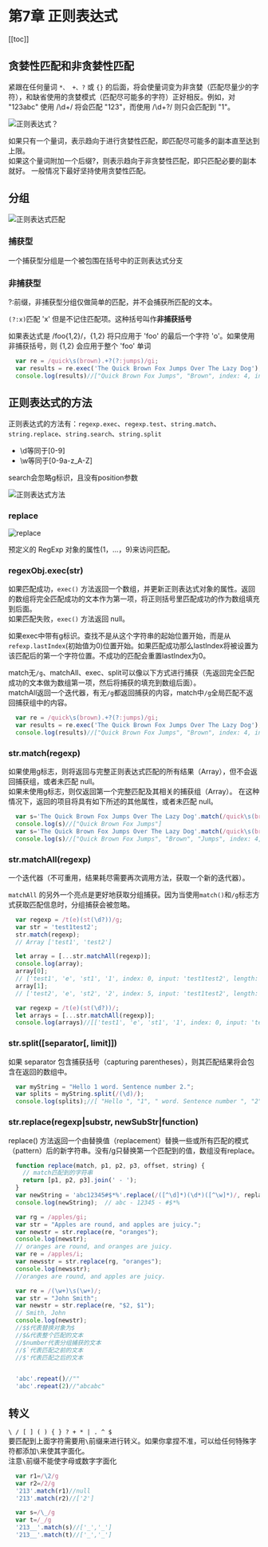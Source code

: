 # 第7章 正则表达式

[[toc]]

## 贪婪性匹配和非贪婪性匹配
紧跟在任何量词 `*、 +、?` 或 `{}` 的后面，将会使量词变为非贪婪（匹配尽量少的字符），和缺省使用的贪婪模式（匹配尽可能多的字符）正好相反。例如，对 "123abc" 使用 /\d+/ 将会匹配 "123"，而使用 /\d+?/ 则只会匹配到 "1"。

![正则表达式？](/images/Javascript语言精粹/正则表达式？.png)

如果只有一个量词，表示趋向于进行贪婪性匹配，即匹配尽可能多的副本直至达到上限。  
如果这个量词附加一个后缀?，则表示趋向于非贪婪性匹配，即只匹配必要的副本就好。 
一般情况下最好坚持使用贪婪性匹配。

## 分组
![正则表达式匹配](/images/Javascript语言精粹/正则表达式匹配.png)

### 捕获型   
一个捕获型分组是一个被包围在括号中的正则表达式分支

### 非捕获型   
?:前缀，非捕获型分组仅做简单的匹配，并不会捕获所匹配的文本。

`(?:x)`匹配 'x' 但是不记住匹配项。这种括号叫作**非捕获括号**

如果表达式是 /foo{1,2}/，{1,2} 将只应用于 'foo' 的最后一个字符 'o'。如果使用非捕获括号，则 {1,2} 会应用于整个 'foo' 单词

```js
  var re = /quick\s(brown).+?(?:jumps)/gi;
  var results = re.exec('The Quick Brown Fox Jumps Over The Lazy Dog');
  console.log(results)//["Quick Brown Fox Jumps", "Brown", index: 4, input: "The Quick Brown Fox Jumps Over The Lazy Dog", groups: undefined]
```

## 正则表达式的方法
正则表达式的方法有：`regexp.exec`、`regexp.test`、`string.match`、`string.replace`、`string.search`、`string.split` 

- \d等同于[0-9]
- \w等同于[0-9a-z_A-Z]

search会忽略g标识，且没有position参数

![正则表达式方法](/images/Javascript语言精粹/正则表达式方法.png)

### replace
![replace](/images/Javascript语言精粹/replace.png)

预定义的 RegExp 对象的属性($1，... ，$9)来访问匹配。

### regexObj.exec(str)
如果匹配成功，`exec()` 方法返回一个数组，并更新正则表达式对象的属性。返回的数组将完全匹配成功的文本作为第一项，将正则括号里匹配成功的作为数组填充到后面。   
如果匹配失败，`exec()` 方法返回 null。

如果exec中带有g标识。查找不是从这个字符串的起始位置开始，而是从`refexp.lastIndex`(初始值为0)位置开始。如果匹配成功那么lastIndex将被设置为该匹配后的第一个字符位置。不成功的匹配会重置lastIndex为0。

match无`/g`、matchAll、exec、split可以像以下方式进行捕获（先返回完全匹配成功的文本做为数组第一项，然后将捕获的填充到数组后面）。    
matchAll返回一个迭代器，有无`/g`都返回捕获的内容，match中`/g`全局匹配不返回捕获组中的内容。
```js
  var re = /quick\s(brown).+?(?:jumps)/gi;
  var results = re.exec('The Quick Brown Fox Jumps Over The Lazy Dog');
  console.log(results)//["Quick Brown Fox Jumps", "Brown", index: 4, input: "The Quick Brown Fox Jumps Over The Lazy Dog", groups: undefined]
```

### str.match(regexp)
如果使用g标志，则将返回与完整正则表达式匹配的所有结果（Array），但不会返回捕获组，或者未匹配 null。   
如果未使用g标志，则仅返回第一个完整匹配及其相关的捕获组（Array）。 在这种情况下，返回的项目将具有如下所述的其他属性，或者未匹配 null。

```js
  var s='The Quick Brown Fox Jumps Over The Lazy Dog'.match(/quick\s(brown).+?(jumps)/ig);
  console.log(s)//["Quick Brown Fox Jumps"]
  var s='The Quick Brown Fox Jumps Over The Lazy Dog'.match(/quick\s(brown).+?(jumps)/i);
  console.log(s)//["Quick Brown Fox Jumps", "Brown", "Jumps", index: 4, input: "The Quick Brown Fox Jumps Over The Lazy Dog", groups: undefined]
```

### str.matchAll(regexp)
一个迭代器（不可重用，结果耗尽需要再次调用方法，获取一个新的迭代器）。

`matchAll` 的另外一个亮点是更好地获取分组捕获。因为当使用`match()`和`/g`标志方式获取匹配信息时，分组捕获会被忽略。
```js
  var regexp = /t(e)(st(\d?))/g;
  var str = 'test1test2';
  str.match(regexp);
  // Array ['test1', 'test2']

  let array = [...str.matchAll(regexp)];
  console.log(array);
  array[0];
  // ['test1', 'e', 'st1', '1', index: 0, input: 'test1test2', length: 4]
  array[1];
  // ['test2', 'e', 'st2', '2', index: 5, input: 'test1test2', length: 4]

  var regexp = /t(e)(st(\d?))/;
  let arrays = [...str.matchAll(regexp)];
  console.log(arrays)//[['test1', 'e', 'st1', '1', index: 0, input: 'test1test2', length: 4]]
```

### str.split([separator[, limit]])
如果 separator 包含捕获括号（capturing parentheses），则其匹配结果将会包含在返回的数组中。
```js
  var myString = "Hello 1 word. Sentence number 2.";
  var splits = myString.split(/(\d)/);
  console.log(splits);//[ "Hello ", "1", " word. Sentence number ", "2", "." ]
```

### str.replace(regexp|substr, newSubStr|function)
replace() 方法返回一个由替换值（replacement）替换一些或所有匹配的模式（pattern）后的新字符串。没有/g只替换第一个匹配到的值，数组没有replace。
```js
  function replace(match, p1, p2, p3, offset, string) {
    // match匹配到的字符串
    return [p1, p2, p3].join(' - ');
  }
  var newString = 'abc12345#$*%'.replace(/([^\d]*)(\d*)([^\w]*)/, replacer);
  console.log(newString);  // abc - 12345 - #$*%

  var rg = /apples/gi;
  var str = "Apples are round, and apples are juicy.";
  var newstr = str.replace(re, "oranges");
  console.log(newstr);
  // oranges are round, and oranges are juicy.
  var re = /apples/i;
  var newsstr = str.replace(rg, "oranges");
  console.log(newsstr);
  //oranges are round, and apples are juicy.

  var re = /(\w+)\s(\w+)/;
  var str = "John Smith";
  var newstr = str.replace(re, "$2, $1");
  // Smith, John
  console.log(newstr);
  //$$代表替换对象为$
  //$&代表整个匹配的文本
  //$number代表分组捕获的文本
  //$`代表匹配之前的文本
  //$'代表匹配之后的文本


  'abc'.repeat()//""
  'abc'.repeat(2)//"abcabc"
```
## 转义
`\ / [ ] ( ) { } ? + * | . ^ $`   
要匹配到上面字符需要用`\`前缀来进行转义。如果你拿捏不准，可以给任何特殊字符都添加`\`来使其字面化。    
注意`\`前缀不能使字母或数字字面化   
```js
  var r1=/\2/g
  var r2=/2/g
  '213'.match(r1)//null
  '213'.match(r2)//['2']

  var s=/\_/g
  var t=/_/g
  '213__'.match(s)//['_','_']
  '213__'.match(t)//['_','_']
```
